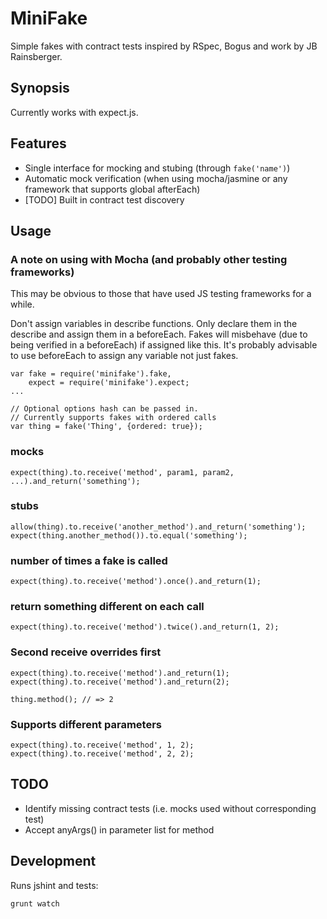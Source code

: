 # MiniFake

Simple fakes with contract tests inspired by RSpec, Bogus and work by JB Rainsberger.

## Synopsis

Currently works with expect.js.

## Features

* Single interface for mocking and stubing (through `fake('name')`)
* Automatic mock verification (when using mocha/jasmine or any framework that supports global afterEach)
* [TODO] Built in contract test discovery

## Usage

### A note on using with Mocha (and probably other testing frameworks)

This may be obvious to those that have used JS testing frameworks for a while.

Don't assign variables in describe functions. Only declare them in the describe and assign them in a beforeEach. Fakes will misbehave (due to being verified in a beforeEach) if assigned like this. It's probably advisable to use beforeEach to assign any variable not just fakes.

    var fake = require('minifake').fake,
        expect = require('minifake').expect;
    ...

    // Optional options hash can be passed in.
    // Currently supports fakes with ordered calls
    var thing = fake('Thing', {ordered: true});

### mocks

    expect(thing).to.receive('method', param1, param2, ...).and_return('something');

### stubs

    allow(thing).to.receive('another_method').and_return('something');
    expect(thing.another_method()).to.equal('something');

### number of times a fake is called

    expect(thing).to.receive('method').once().and_return(1);

### return something different on each call

    expect(thing).to.receive('method').twice().and_return(1, 2);

### Second receive overrides first

    expect(thing).to.receive('method').and_return(1);
    expect(thing).to.receive('method').and_return(2);

    thing.method(); // => 2

### Supports different parameters

    expect(thing).to.receive('method', 1, 2);
    expect(thing).to.receive('method', 2, 2);

## TODO

* Identify missing contract tests (i.e. mocks used without corresponding test)
* Accept anyArgs() in parameter list for method

## Development

Runs jshint and tests:

    grunt watch

